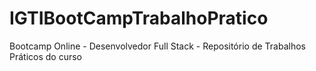 # IGTIBootCampTrabalhoPratico
Bootcamp Online - Desenvolvedor Full Stack - Repositório de Trabalhos Práticos do curso
